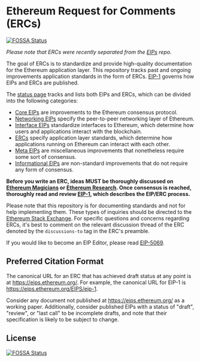 # Ethereum Request for Comments (ERCs)
[![FOSSA Status](https://app.fossa.com/api/projects/git%2Bgithub.com%2FFeroslav268%2FERCs.svg?type=shield)](https://app.fossa.com/projects/git%2Bgithub.com%2FFeroslav268%2FERCs?ref=badge_shield)


*Please note that ERCs were recently separated from the [EIPs](https://github.com/ethereum/eips) repo.*

The goal of ERCs is to standardize and provide high-quality documentation for the Ethereum application layer. This repository tracks past and ongoing improvements application standards in the form of ERCs. [EIP-1](https://eips.ethereum.org/EIPS/eip-1) governs how EIPs and ERCs are published.

The [status page](https://eips.ethereum.org/) tracks and lists both EIPs and ERCs, which can be divided into the following categories:

- [Core EIPs](https://eips.ethereum.org/core) are improvements to the Ethereum consensus protocol.
- [Networking EIPs](https://eips.ethereum.org/networking) specify the peer-to-peer networking layer of Ethereum.
- [Interface EIPs](https://eips.ethereum.org/interface) standardize interfaces to Ethereum, which determine how users and applications interact with the blockchain.
- [ERCs](https://eips.ethereum.org/erc) specify application layer standards, which determine how applications running on Ethereum can interact with each other.
- [Meta EIPs](https://eips.ethereum.org/meta) are miscellaneous improvements that nonetheless require some sort of consensus.
- [Informational EIPs](https://eips.ethereum.org/informational) are non-standard improvements that do not require any form of consensus.

**Before you write an ERC, ideas MUST be thoroughly discussed on [Ethereum Magicians](https://ethereum-magicians.org/) or [Ethereum Research](https://ethresear.ch/t/read-this-before-posting/8). Once consensus is reached, thoroughly read and review [EIP-1](https://eips.ethereum.org/EIPS/eip-1), which describes the EIP/ERC process.**

Please note that this repository is for documenting standards and not for help implementing them. These types of inquiries should be directed to the [Ethereum Stack Exchange](https://ethereum.stackexchange.com). For specific questions and concerns regarding ERCs, it's best to comment on the relevant discussion thread of the ERC denoted by the `discussions-to` tag in the ERC's preamble.

If you would like to become an EIP Editor, please read [EIP-5069](https://eips.ethereum.org/EIPS/eip-5069).

## Preferred Citation Format

The canonical URL for an ERC that has achieved draft status at any point is at <https://eips.ethereum.org/>. For example, the canonical URL for EIP-1 is <https://eips.ethereum.org/EIPS/eip-1>.

Consider any document not published at <https://eips.ethereum.org/> as a working paper. Additionally, consider published EIPs with a status of "draft", "review", or "last call" to be incomplete drafts, and note that their specification is likely to be subject to change.


## License
[![FOSSA Status](https://app.fossa.com/api/projects/git%2Bgithub.com%2FFeroslav268%2FERCs.svg?type=large)](https://app.fossa.com/projects/git%2Bgithub.com%2FFeroslav268%2FERCs?ref=badge_large)